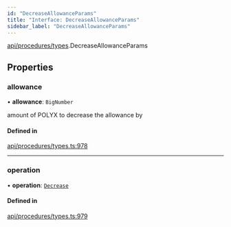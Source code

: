 ```yaml
---
id: "DecreaseAllowanceParams"
title: "Interface: DecreaseAllowanceParams"
sidebar_label: "DecreaseAllowanceParams"
---
```


[api/procedures/types](../../../../../modules/API/Procedures/Types/Types.md).DecreaseAllowanceParams

## Properties

### allowance

• **allowance**: `BigNumber`

amount of POLYX to decrease the allowance by

#### Defined in

[api/procedures/types.ts:978](https://github.com/PolymeshAssociation/polymesh-sdk/blob/2c78f6c34/src/api/procedures/types.ts#L978)

___

### operation

• **operation**: [`Decrease`](../../../../../enums/API/Procedures/Types/AllowanceOperation/AllowanceOperation.md#decrease)

#### Defined in

[api/procedures/types.ts:979](https://github.com/PolymeshAssociation/polymesh-sdk/blob/2c78f6c34/src/api/procedures/types.ts#L979)
